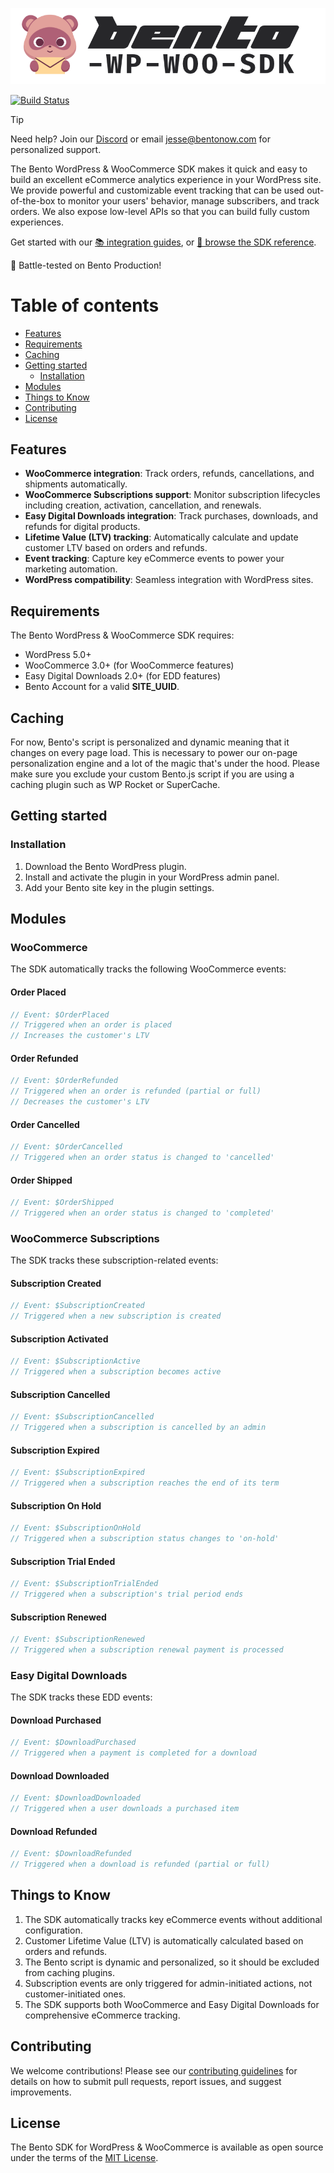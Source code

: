 
<p align="center"><img src="/art/bento-wordpress-sdk.png" alt="Bento Wordpress Woocommerce SDK"></p>

[![Build Status](https://travis-ci.org/bentonow/bento-wordpress-sdk.svg?branch=master)](https://travis-ci.org/bentonow/bento-wordpress-sdk)

> [!TIP]
> Need help? Join our [Discord](https://discord.gg/ssXXFRmt5F) or email jesse@bentonow.com for personalized support.

The Bento WordPress & WooCommerce SDK makes it quick and easy to build an excellent eCommerce analytics experience in your WordPress site. We provide powerful and customizable event tracking that can be used out-of-the-box to monitor your users' behavior, manage subscribers, and track orders. We also expose low-level APIs so that you can build fully custom experiences.

Get started with our [📚 integration guides](https://docs.bentonow.com), or [📘 browse the SDK reference](https://docs.bentonow.com/subscribers).

🐶 Battle-tested on Bento Production!


Table of contents
=================

<!--ts-->
* [Features](#features)
* [Requirements](#requirements)
* [Caching](#caching)
* [Getting started](#getting-started)
    * [Installation](#installation)
* [Modules](#modules)
* [Things to Know](#things-to-know)
* [Contributing](#contributing)
* [License](#license)
<!--te-->

## Features

* **WooCommerce integration**: Track orders, refunds, cancellations, and shipments automatically.
* **WooCommerce Subscriptions support**: Monitor subscription lifecycles including creation, activation, cancellation, and renewals.
* **Easy Digital Downloads integration**: Track purchases, downloads, and refunds for digital products.
* **Lifetime Value (LTV) tracking**: Automatically calculate and update customer LTV based on orders and refunds.
* **Event tracking**: Capture key eCommerce events to power your marketing automation.
* **WordPress compatibility**: Seamless integration with WordPress sites.

## Requirements

The Bento WordPress & WooCommerce SDK requires:
- WordPress 5.0+
- WooCommerce 3.0+ (for WooCommerce features)
- Easy Digital Downloads 2.0+ (for EDD features)
- Bento Account for a valid **SITE_UUID**.

## Caching

For now, Bento's script is personalized and dynamic meaning that it changes on every page load. This is necessary to power our on-page personalization engine and a lot of the magic that's under the hood. Please make sure you exclude your custom Bento.js script if you are using a caching plugin such as WP Rocket or SuperCache.

## Getting started

### Installation

1. Download the Bento WordPress plugin.
2. Install and activate the plugin in your WordPress admin panel.
3. Add your Bento site key in the plugin settings.

## Modules

### WooCommerce

The SDK automatically tracks the following WooCommerce events:

#### Order Placed

```php
// Event: $OrderPlaced
// Triggered when an order is placed
// Increases the customer's LTV
```

#### Order Refunded

```php
// Event: $OrderRefunded
// Triggered when an order is refunded (partial or full)
// Decreases the customer's LTV
```

#### Order Cancelled

```php
// Event: $OrderCancelled
// Triggered when an order status is changed to 'cancelled'
```

#### Order Shipped

```php
// Event: $OrderShipped
// Triggered when an order status is changed to 'completed'
```

### WooCommerce Subscriptions

The SDK tracks these subscription-related events:

#### Subscription Created

```php
// Event: $SubscriptionCreated
// Triggered when a new subscription is created
```

#### Subscription Activated

```php
// Event: $SubscriptionActive
// Triggered when a subscription becomes active
```

#### Subscription Cancelled

```php
// Event: $SubscriptionCancelled
// Triggered when a subscription is cancelled by an admin
```

#### Subscription Expired

```php
// Event: $SubscriptionExpired
// Triggered when a subscription reaches the end of its term
```

#### Subscription On Hold

```php
// Event: $SubscriptionOnHold
// Triggered when a subscription status changes to 'on-hold'
```

#### Subscription Trial Ended

```php
// Event: $SubscriptionTrialEnded
// Triggered when a subscription's trial period ends
```

#### Subscription Renewed

```php
// Event: $SubscriptionRenewed
// Triggered when a subscription renewal payment is processed
```

### Easy Digital Downloads

The SDK tracks these EDD events:

#### Download Purchased

```php
// Event: $DownloadPurchased
// Triggered when a payment is completed for a download
```

#### Download Downloaded

```php
// Event: $DownloadDownloaded
// Triggered when a user downloads a purchased item
```

#### Download Refunded

```php
// Event: $DownloadRefunded
// Triggered when a download is refunded (partial or full)
```

## Things to Know

1. The SDK automatically tracks key eCommerce events without additional configuration.
2. Customer Lifetime Value (LTV) is automatically calculated based on orders and refunds.
3. The Bento script is dynamic and personalized, so it should be excluded from caching plugins.
4. Subscription events are only triggered for admin-initiated actions, not customer-initiated ones.
5. The SDK supports both WooCommerce and Easy Digital Downloads for comprehensive eCommerce tracking.

## Contributing

We welcome contributions! Please see our [contributing guidelines](CODE_OF_CONDUCT.md) for details on how to submit pull requests, report issues, and suggest improvements.

## License

The Bento SDK for WordPress & WooCommerce is available as open source under the terms of the [MIT License](LICENSE.md).